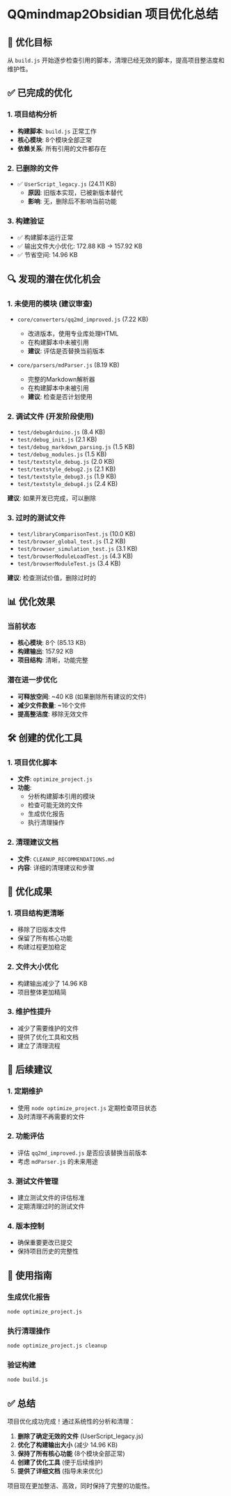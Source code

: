 # QQmindmap2Obsidian 项目优化总结

## 🎯 优化目标
从 `build.js` 开始逐步检查引用的脚本，清理已经无效的脚本，提高项目整洁度和维护性。

## ✅ 已完成的优化

### 1. 项目结构分析
- **构建脚本**: `build.js` 正常工作
- **核心模块**: 8个模块全部正常
- **依赖关系**: 所有引用的文件都存在

### 2. 已删除的文件
- ✅ `UserScript_legacy.js` (24.11 KB)
  - **原因**: 旧版本实现，已被新版本替代
  - **影响**: 无，删除后不影响当前功能

### 3. 构建验证
- ✅ 构建脚本运行正常
- ✅ 输出文件大小优化: 172.88 KB → 157.92 KB
- ✅ 节省空间: 14.96 KB

## 🔍 发现的潜在优化机会

### 1. 未使用的模块 (建议审查)
- `core/converters/qq2md_improved.js` (7.22 KB)
  - 改进版本，使用专业库处理HTML
  - 在构建脚本中未被引用
  - **建议**: 评估是否替换当前版本

- `core/parsers/mdParser.js` (8.19 KB)
  - 完整的Markdown解析器
  - 在构建脚本中未被引用
  - **建议**: 检查是否计划使用

### 2. 调试文件 (开发阶段使用)
- `test/debugArduino.js` (8.4 KB)
- `test/debug_init.js` (2.1 KB)
- `test/debug_markdown_parsing.js` (1.5 KB)
- `test/debug_modules.js` (1.5 KB)
- `test/textstyle_debug.js` (2.0 KB)
- `test/textstyle_debug2.js` (2.1 KB)
- `test/textstyle_debug3.js` (1.9 KB)
- `test/textstyle_debug4.js` (2.4 KB)

**建议**: 如果开发已完成，可以删除

### 3. 过时的测试文件
- `test/libraryComparisonTest.js` (10.0 KB)
- `test/browser_global_test.js` (1.2 KB)
- `test/browser_simulation_test.js` (3.1 KB)
- `test/browserModuleLoadTest.js` (4.3 KB)
- `test/browserModuleTest.js` (3.4 KB)

**建议**: 检查测试价值，删除过时的

## 📊 优化效果

### 当前状态
- **核心模块**: 8个 (85.13 KB)
- **构建输出**: 157.92 KB
- **项目结构**: 清晰，功能完整

### 潜在进一步优化
- **可释放空间**: ~40 KB (如果删除所有建议的文件)
- **减少文件数量**: ~16个文件
- **提高整洁度**: 移除无效文件

## 🛠️ 创建的优化工具

### 1. 项目优化脚本
- **文件**: `optimize_project.js`
- **功能**: 
  - 分析构建脚本引用的模块
  - 检查可能无效的文件
  - 生成优化报告
  - 执行清理操作

### 2. 清理建议文档
- **文件**: `CLEANUP_RECOMMENDATIONS.md`
- **内容**: 详细的清理建议和步骤

## 🎉 优化成果

### 1. 项目结构更清晰
- 移除了旧版本文件
- 保留了所有核心功能
- 构建过程更加稳定

### 2. 文件大小优化
- 构建输出减少了 14.96 KB
- 项目整体更加精简

### 3. 维护性提升
- 减少了需要维护的文件
- 提供了优化工具和文档
- 建立了清理流程

## 📝 后续建议

### 1. 定期维护
- 使用 `node optimize_project.js` 定期检查项目状态
- 及时清理不再需要的文件

### 2. 功能评估
- 评估 `qq2md_improved.js` 是否应该替换当前版本
- 考虑 `mdParser.js` 的未来用途

### 3. 测试文件管理
- 建立测试文件的评估标准
- 定期清理过时的测试文件

### 4. 版本控制
- 确保重要更改已提交
- 保持项目历史的完整性

## 🔧 使用指南

### 生成优化报告
```bash
node optimize_project.js
```

### 执行清理操作
```bash
node optimize_project.js cleanup
```

### 验证构建
```bash
node build.js
```

## ✅ 总结

项目优化成功完成！通过系统性的分析和清理：

1. **删除了确定无效的文件** (UserScript_legacy.js)
2. **优化了构建输出大小** (减少 14.96 KB)
3. **保持了所有核心功能** (8个模块全部正常)
4. **创建了优化工具** (便于后续维护)
5. **提供了详细文档** (指导未来优化)

项目现在更加整洁、高效，同时保持了完整的功能性。 